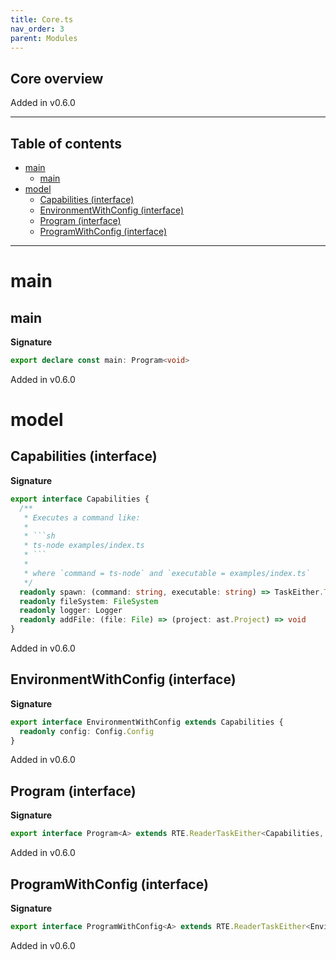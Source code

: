 ```yaml
---
title: Core.ts
nav_order: 3
parent: Modules
---
```


## Core overview

Added in v0.6.0

---

<h2 class="text-delta">Table of contents</h2>

- [main](#main)
  - [main](#main-1)
- [model](#model)
  - [Capabilities (interface)](#capabilities-interface)
  - [EnvironmentWithConfig (interface)](#environmentwithconfig-interface)
  - [Program (interface)](#program-interface)
  - [ProgramWithConfig (interface)](#programwithconfig-interface)

---

# main

## main

**Signature**

```ts
export declare const main: Program<void>
```

Added in v0.6.0

# model

## Capabilities (interface)

**Signature**

````ts
export interface Capabilities {
  /**
   * Executes a command like:
   *
   * ```sh
   * ts-node examples/index.ts
   * ```
   *
   * where `command = ts-node` and `executable = examples/index.ts`
   */
  readonly spawn: (command: string, executable: string) => TaskEither.TaskEither<string, void>
  readonly fileSystem: FileSystem
  readonly logger: Logger
  readonly addFile: (file: File) => (project: ast.Project) => void
}
````

Added in v0.6.0

## EnvironmentWithConfig (interface)

**Signature**

```ts
export interface EnvironmentWithConfig extends Capabilities {
  readonly config: Config.Config
}
```

Added in v0.6.0

## Program (interface)

**Signature**

```ts
export interface Program<A> extends RTE.ReaderTaskEither<Capabilities, string, A> {}
```

Added in v0.6.0

## ProgramWithConfig (interface)

**Signature**

```ts
export interface ProgramWithConfig<A> extends RTE.ReaderTaskEither<EnvironmentWithConfig, string, A> {}
```

Added in v0.6.0
